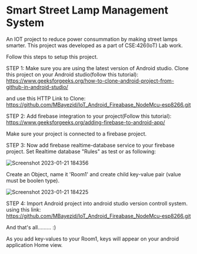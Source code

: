 # Smart Street Lamp Management System
An IOT project to reduce power consummation by making street lamps smarter.
This project was developed as a part of CSE:426(IoT) Lab work.

Follow this steps to setup this project.

STEP 1:
Make sure you are using the latest version of Android studio.
Clone this project on your Android studio(follow this tutorial):
https://www.geeksforgeeks.org/how-to-clone-android-project-from-github-in-android-studio/

and use this HTTP Link to Clone:
https://github.com/MBayezid/IoT_Android_Fireabase_NodeMcu-esp8266.git

STEP 2:
Add firebase integration to your project(Follow this tutorial):
https://www.geeksforgeeks.org/adding-firebase-to-android-app/

Make sure your project is connected to a firebase project.

STEP 3:
Now add firebase realtime-database service to your firebase project.
Set Realtime database "Rules" as test or as following:

![Screenshot 2023-01-21 184356](https://user-images.githubusercontent.com/42944621/213867374-6d71b6f3-c691-4f4e-8843-ce4bbf4f1ec7.png)

Create an Object, name it 'Room1' and create child key-value pair (value must be boolen type).

![Screenshot 2023-01-21 184225](https://user-images.githubusercontent.com/42944621/213867420-924e6dda-900d-4a1f-b254-24f9631f3c4e.png)

STEP 4:
Import Android project into android studio version controll system.
using this link: https://github.com/MBayezid/IoT_Android_Fireabase_NodeMcu-esp8266.git


And that's all......... :)

As you add key-values to your Room1, keys will appear on your android application Home view.


